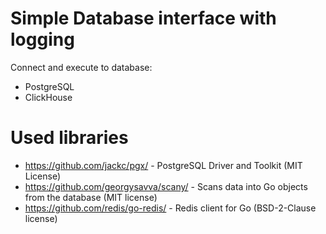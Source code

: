 # Simple Database interface with logging

Connect and execute to database:
- PostgreSQL
- ClickHouse

# Used libraries
* https://github.com/jackc/pgx/ - PostgreSQL Driver and Toolkit  (MIT License)
* https://github.com/georgysavva/scany/ - Scans data into Go objects from the database (MIT license)
* https://github.com/redis/go-redis/ - Redis client for Go (BSD-2-Clause license)